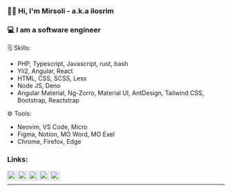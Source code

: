 ### 🙋‍♂️ Hi, I'm Mirsoli - a.k.a **ilosrim**
### 💻 I am a software engineer

🗒 Skills:

- PHP, Typescript, Javascript, rust, bash
- Yii2, Angular, React
- HTML, CSS, SCSS, Less
- Node JS, Deno
- Angular Material, Ng-Zorro, Material UI, AntDesign, Tailwind CSS, Bootstrap, Reactstrap

⚙ Tools:

- Neovim, VS Code, Micro
- Figma, Notion, MO Word, MO Exel
- Chrome, Firefox, Edge

<!--
### Skills:
- Typescript, JavaScript
- Angular, React/Next JS
- Angular Material, Ant Design of Angular, Tailwind CSS, Bootstrap/Reactstrap
- HTML, CSS, SASS, SCSS, LESS
- Node JS, Deno

### Tools
- VS Code, Micro, Vim
- Figma, Notion, MO Word, MO Exel
- Chrome, Firefox, Edge
-->
<!--
## About:
I am a programmer, in the field of bioinformatics as well as the production of frontend web and telegram bots. I have two-years experience in the field. In addition, I'm a creator of e-commerce, single-page and multi-page, as well as admin panel websites.
-->

### Links:

<a href="https://ilosrim.uz" target="_blank">
   <img align="left" style="color:white" alt="ilosrim's portfolio website" width="22px" src="https://raw.githubusercontent.com/gauravghongde/social-icons/master/SVG/Color/Edge.svg" />
</a>
<a href="https://linkedin.com/in/ilosrim" target="_blank">
   <img align="left" style="color:white" alt="ilosrim's linkedin profile" width="22px" src="https://raw.githubusercontent.com/gauravghongde/social-icons/master/SVG/Color/LinkedIN.svg" />
</a>
<a href="https://twitter.com/ilosrim" target="_blank">
   <img align="left" style="color:white" alt="ilosrim's twitter profile" width="22px" src="https://github.com/gauravghongde/social-icons/raw/master/SVG/Color/Twitter.svg" />
</a>
</a>
<a href="https://t.me/ilosrim" target="_blank">
   <img align="left" style="color:white" alt="ilosrim's telegram profile" width="22px" src="https://github.com/gauravghongde/social-icons/raw/master/SVG/Color/Telegram.svg" />
</a>
<a href="https://instagram.com/ilosrim" target="_blank">
   <img align="left" style="color:white" alt="ilosrim's twitter profile" width="22px" src="https://github.com/gauravghongde/social-icons/raw/master/SVG/Color/Instagram.svg" />
</a>

<br>
<hr>

<!-- ### Activity

<br>

[![wakatime](https://wakatime.com/badge/user/2a073cc4-52af-4e89-b252-7f90ce7822a9.svg)](https://wakatime.com/@2a073cc4-52af-4e89-b252-7f90ce7822a9) <br />

<figure><embed src="https://wakatime.com/share/@ilosrim/f1886695-995e-4886-9bc7-d46566a8c912.svg"></embed></figure>

[![ilosrim's wakatime stats](https://github-readme-stats.vercel.app/api/wakatime?username=ilosrim&theme=github_dark&layout=compact)](https://wakatime.com/@ilosrim)
-->
<!-- <a href="mailto:ilosrim@yahoo.com" target="_blank">
   <img align="left" style="color:white" alt="ilosrim.com" width="22px" src="https://cdn.jsdelivr.net/npm/simple-icons@3.13.0/icons/gmail.svg" />
</a>

<a href="https://ilosrim.uz" target="_blank">
   <img align="left" style="color:white" alt="ilosrim.com" width="22px" src="https://raw.githubusercontent.com/iconic/open-iconic/master/svg/globe.svg" />
</a>
<a href="https://linkedin.com/in/ilosrim" target="_blank">
   <img align="left" style="color:white" alt="ilosrim's linkedin profile" width="22px" src="https://cdn.jsdelivr.net/npm/simple-icons@3.13.0/icons/linkedin.svg" />
</a>
<a href="https://twitter.com/ilosrim" target="_blank">
   <img align="left" style="color:white" alt="ilosrim's twitter profile" width="22px" src="https://cdn.jsdelivr.net/npm/simple-icons@3.13.0/icons/twitter.svg" />
</a>
<a href="https://t.me/ilosrim" target="_blank">
   <img align="left" style="color:white" alt="ilosrim's telegram profile" width="22px" src="https://cdn.jsdelivr.net/npm/simple-icons@3.13.0/icons/telegram.svg" />
</a>
<a href="https://instagram.com/ilosrim" target="_blank">
   <img align="left" style="color:white" alt="ilosrim's twitter profile" width="22px" src="https://cdn.jsdelivr.net/npm/simple-icons@3.13.0/icons/instagram.svg" />
</a>
<a href="https://dev.to/ilosrim" target="_blank">
   <img align="left" style="color:white" alt="ilosrim's dev-dot-to profile" width="22px" src="https://cdn.jsdelivr.net/npm/simple-icons@3.13.0/icons/dev-dot-to.svg" />
</a> -->
